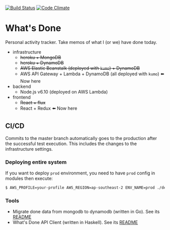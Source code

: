 
[![Build Status](https://travis-ci.org/ryu1kn/whatsdone.svg?branch=master)](https://travis-ci.org/ryu1kn/whatsdone) [![Code Climate](https://codeclimate.com/github/ryu1kn/whatsdone/badges/gpa.svg)](https://codeclimate.com/github/ryu1kn/whatsdone)

# What's Done

Personal activity tracker. Take memos of what I (or we) have done today.

- infrastructure
  - ~~heroku + MongoDB~~
  - ~~heroku + DynamoDB~~
  - ~~AWS Elastic Beanstalk (deployed with `kumo`) + DynamoDB~~
  - AWS API Gateway + Lambda + DynamoDB (all deployed with `kumo`) ⬅️ Now here
- backend
  - Node.js v6.10 (deployed on AWS Lambda)
- frontend
  - ~~React + flux~~
  - React + Redux ⬅️ Now here
  
## CI/CD

Commits to the master branch automatically goes to the production after the successful test execution.
This includes the changes to the infrastructure settings.

### Deploying entire system

If you want to deploy `prod` environment, you need to have `prod` config in modules then execute:

```sh
$ AWS_PROFILE=your-profile AWS_REGION=ap-southeast-2 ENV_NAME=prod ./deploy-system.sh
```

### Tools

* Migrate done data from mongodb to dynamodb (written in Go). See its [README](./tools/copy-done-table/README.md)
* What's Done API Client (written in Haskell). See its [README](./tools/api-client/README.md)
